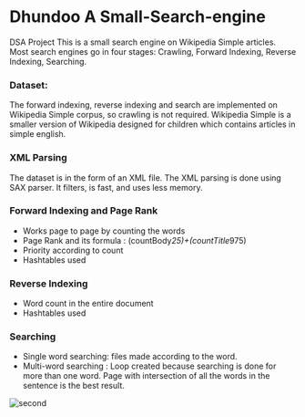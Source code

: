 # Dhundoo A Small-Search-engine
DSA Project
This is a small search engine on Wikipedia Simple articles. Most search engines go in four stages: Crawling, Forward Indexing, Reverse Indexing, Searching.
### Dataset:
The forward indexing, reverse indexing and search are implemented on Wikipedia Simple corpus, so crawling is not required. Wikipedia Simple is a smaller version of Wikipedia designed for children which contains articles in simple english.
### XML Parsing
The dataset is in the form of an XML file. The XML parsing is done using SAX parser. It filters, is fast, and uses less memory.
### Forward Indexing and Page Rank
- Works page to page by counting the words
- Page Rank and its formula : (countBody*25)+(countTitle*975)
- Priority according to count
- Hashtables used
### Reverse Indexing
- Word count in the entire document
- Hashtables used
### Searching
- Single word searching: files made according to the word.
- Multi-word searching : Loop created because searching is done for more than one word. Page with intersection of all the words in the sentence is the best result.

![second](https://user-images.githubusercontent.com/35191030/59456122-1648fd00-8e2f-11e9-8358-780fab8edd42.gif)
